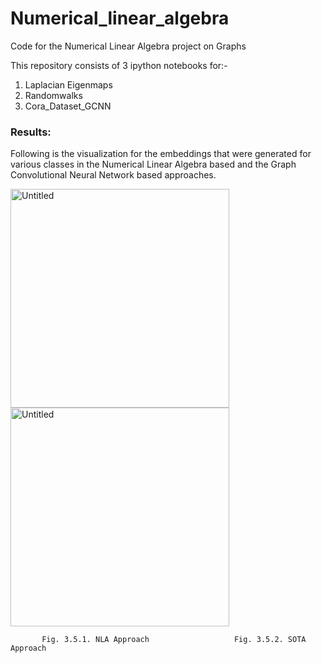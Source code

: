 # Numerical_linear_algebra
Code for the Numerical Linear Algebra project on Graphs

This repository consists of 3 ipython notebooks for:-
1) Laplacian Eigenmaps
2) Randomwalks
3) Cora_Dataset_GCNN


### Results:

Following is the visualization for the embeddings that were generated for various classes in the Numerical Linear Algebra based and the Graph Convolutional Neural Network based approaches. 

<img width="350" alt="Untitled" src="https://github.com/Adarsh-Vemali/Numerical_linear_algebra/assets/68332419/40f90667-2266-4237-ac70-8d7de442381b">
<img width="350" alt="Untitled" src="https://github.com/Adarsh-Vemali/Numerical_linear_algebra/assets/68332419/af28fa1f-de82-44bb-bb6c-51a9143004f7">

           Fig. 3.5.1. NLA Approach                   Fig. 3.5.2. SOTA Approach


